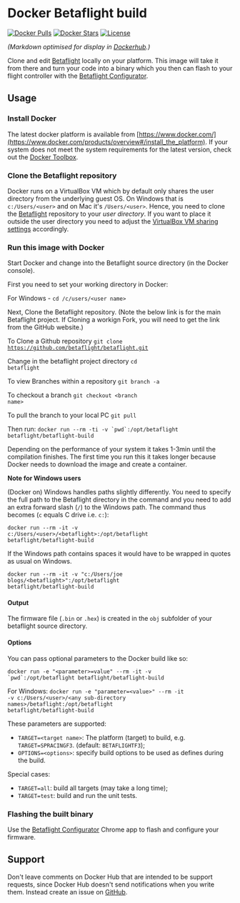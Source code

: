 # Docker Betaflight build
[![Docker Pulls](https://img.shields.io/docker/pulls/betaflight/betaflight-build.svg)](https://hub.docker.com/r/betaflight/betaflight-build/) [![Docker Stars](https://img.shields.io/docker/stars/betaflight/betaflight-build.svg)](https://hub.docker.com/r/betaflight/betaflight-build/) [![License](https://img.shields.io/badge/license-GPL--3.0-blue.svg?style=flat)](https://github.com/betaflight/betaflight-build/blob/master/LICENSE)

_(Markdown optimised for display in [Dockerhub](https://hub.docker.com/r/betaflight/betaflight-build).)_

Clone and edit [Betaflight](https://github.com/betaflight/betaflight) locally on your platform. This image will take it from there and turn your code into a binary which you then can flash to your flight controller with the [Betaflight Configurator](https://github.com/betaflight/betaflight-configurator).

## Usage
### Install Docker
The latest docker platform is available from [https://www.docker.com/](https://www.docker.com/products/overview#/install_the_platform). If your system does not meet the system requirements for the latest version, check out the [Docker Toolbox](https://www.docker.com/products/docker-toolbox).

### Clone the Betaflight repository
Docker runs on a VirtualBox VM which by default only shares the user directory from the underlying guest OS. On Windows that is <code>c:/Users/&lt;user&gt;</code> and on Mac it's <code>/Users/&lt;user&gt;</code>. Hence, you need to clone the  [Betaflight](https://github.com/betaflight/betaflight) repository to your *user directory*. If you want to place it outside the user directory you need to adjust the [VirtualBox VM sharing settings](http://stackoverflow.com/q/33934776/131929) accordingly.

### Run this image with Docker
Start Docker and change into the Betaflight source directory (in the Docker console).

First you need to set your working directory in Docker:

For Windows -
<code>cd /c/users/&lt;user name&gt;</code>

Next, Clone the Betaflight repository.
(Note the below link is for the main Betaflight project.  If Cloning a workign Fork, you  will need to get the link from the GitHub website.)

To Clone a Github repository
<code>git clone https://github.com/betaflight/betaflight.git</code>

Change in the betaflight project directory
<code>cd betaflight</code>

To view Branches within a repository
<code>git branch -a</code>

To checkout a branch
<code>git checkout &lt;branch name&gt;</code>

To pull the branch to your local PC
<code>git pull</code>

Then run:
<code>docker run --rm -ti -v \`pwd\`:/opt/betaflight betaflight/betaflight-build</code>

Depending on the performance of your system it takes 1-3min until the compilation finishes. The first time you run this it takes longer because Docker needs to download the image and create a container.

**Note for Windows users**

(Docker on) Windows handles paths slightly differently. You need to specify the full path to the Betaflight directory in the command and you need to add an extra forward slash (<code>/</code>) to the Windows path. The command thus becomes (<code>c</code> equals C drive i.e. <code>c:</code>):

<code>docker run --rm -it -v c:/Users/&lt;user&gt;/&lt;betaflight&gt;:/opt/betaflight betaflight/betaflight-build</code>

If the Windows path contains spaces it would have to be wrapped in quotes as usual on Windows.

<code>docker run --rm -it -v "c:/Users/joe blogs/&lt;betaflight&gt;":/opt/betaflight betaflight/betaflight-build</code>

#### Output
The firmware file (<code>.bin</code> or <code>.hex</code>) is created in the <code>obj</code> subfolder of your betaflight source directory.

#### Options
You can pass optional parameters to the Docker build like so:

<code>docker run -e "&lt;parameter&gt;=value" --rm -it -v \`pwd\`:/opt/betaflight betaflight/betaflight-build</code> 

For Windows:
<code>docker run -e "parameter=&lt;value&gt;" --rm -it -v c:/Users/&lt;user&gt;/&lt;any sub-directory names&gt;/betaflight:/opt/betaflight betaflight/betaflight-build</code> 

These parameters are supported:

- <code>TARGET=&lt;target name&gt;</code>: The platform (target) to build, e.g. <code>TARGET=SPRACINGF3</code>. (default: <code>BETAFLIGHTF3</code>);
- <code>OPTIONS=&lt;options&gt;</code>: specify build options to be used as defines during the build.

Special cases:
- <code>TARGET=all</code>: build all targets (may take a long time);
- <code>TARGET=test</code>: build and run the unit tests.

### Flashing the built binary
Use the [Betaflight Configurator](https://chrome.google.com/webstore/detail/betaflight-configurator/kdaghagfopacdngbohiknlhcocjccjao) Chrome app to flash and configure your firmware.

## Support
Don't leave comments on Docker Hub that are intended to be support requests, since Docker Hub doesn't send notifications when you write them. Instead create an issue on [GitHub](https://github.com/betaflight/docker-betaflight-build/issues).
